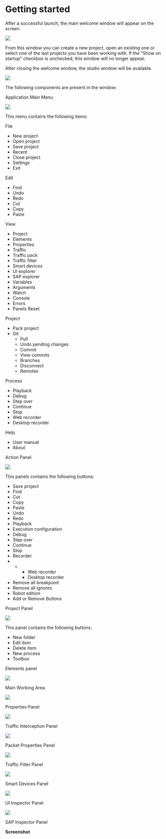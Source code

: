 # Getting started

After a successful launch, the main welcome window will appear on the screen.

![](<../.gitbook/assets/0 (51).png>)

From this window you can create a new project, open an existing one or select one of the last projects you have been working with. If the "Show on startup" checkbox is unchecked, this window will no longer appear.

After closing the welcome window, the studio window will be available.

![](<../.gitbook/assets/1 (5).png>)

The following components are present in the window:

Application Main Menu

![](<../.gitbook/assets/2 (11).png>)

This menu contains the following items:

File

* New project
* Open project
* Save project
* Recent
* Close project
* Settings
* Exit

Edit

* Find
* Undo
* Redo
* Cut
* Copy
* Paste

View

* Project
* Elements
* Properties
* Traffic
* Traffic pack
* Traffic filter
* Smart devices
* UI explorer
* SAP explorer
* Variables
* Arguments
* Watch
* Console
* Errors
* Panels Reset

Project

* Pack project
* Git
  * Pull
  * Undo pending changes
  * Commit
  * View commits
  * Branches
  * Disconnect
  * Remotes

Process

* Playback
* Debug
* Step over
* Continue
* Stop
* Web recorder
* Desktop recorder

Help

* User manual
* About

Action Panel

![](<../.gitbook/assets/image (314).png>)

This panels contains the following buttons:

* Save project
* Find
* Cut
* Copy
* Paste
* Undo
* Redo
* Playback
* Execution configuration
* Debug
* Step over
* Continue
* Stop
* Recorder
*
  *
    * Web recorder
    * Desktop recorder
* Remove all breakpoint
* Remove all ignores
* Robot edition
* Add or Remove Buttons

Project Panel

![](<../.gitbook/assets/4 (4).png>)

This panel contains the following buttons։

* New folder
* Edit item
* Delete item
* New process
* Toolbox

Elements panel

![](<../.gitbook/assets/5 (2).png>)

Main Working Area

![](<../.gitbook/assets/6 (3).png>)

Properties Panel

![](<../.gitbook/assets/7 (3).png>)

Traffic Interception Panel

![](<../.gitbook/assets/8 (8).png>)

Packet Properties Panel

![](<../.gitbook/assets/9 (8).png>)

Traffic Filter Panel

![](<../.gitbook/assets/10 (4).png>)

Smart Devices Panel

![](<../.gitbook/assets/11 (1).png>)

UI Inspector Panel

![](<../.gitbook/assets/12 (2).png>)

SAP Inspector Panel

**Screenshot**
